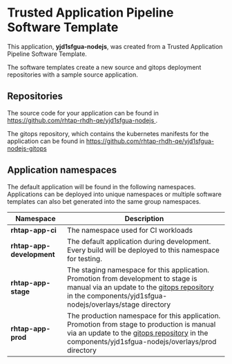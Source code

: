 # Trusted Application Pipeline Software Template

This application, **yjd1sfgua-nodejs**, was created from a Trusted Application Pipeline Software Template.

The software templates create a new source and gitops deployment repositories with a sample source application. 

## Repositories

The source code for your application can be found in [https://github.com/rhtap-rhdh-qe/yjd1sfgua-nodejs ](https://github.com/rhtap-rhdh-qe/yjd1sfgua-nodejs ).
 
The gitops repository, which contains the kubernetes manifests for the application can be found in 
[https://github.com/rhtap-rhdh-qe/yjd1sfgua-nodejs-gitops ](https://github.com/rhtap-rhdh-qe/yjd1sfgua-nodejs-gitops ) 

## Application namespaces 

The default application will be found in the following namespaces. Applications can be deployed into unique namespaces or multiple software templates can also bet generated into the same group namespaces.  

|  Namespace   |  Description   |  
| -------- | -------- |
| **rhtap-app-ci** | The namespace used for CI workloads |
| **rhtap-app-development** | The default application during development. Every build will be deployed to this namespace for testing. |
| **rhtap-app-stage** | The staging namespace for this application. Promotion from development to stage is manual via an update to the [gitops repository](https://github.com/rhtap-rhdh-qe/yjd1sfgua-nodejs-gitops ) in the components/yjd1sfgua-nodejs/overlays/stage directory |
| **rhtap-app-prod** | The production namespace for this application. Promotion from stage to production is manual via an update to the [gitops repository](https://github.com/rhtap-rhdh-qe/yjd1sfgua-nodejs-gitops ) in the components/yjd1sfgua-nodejs/overlays/prod directory |